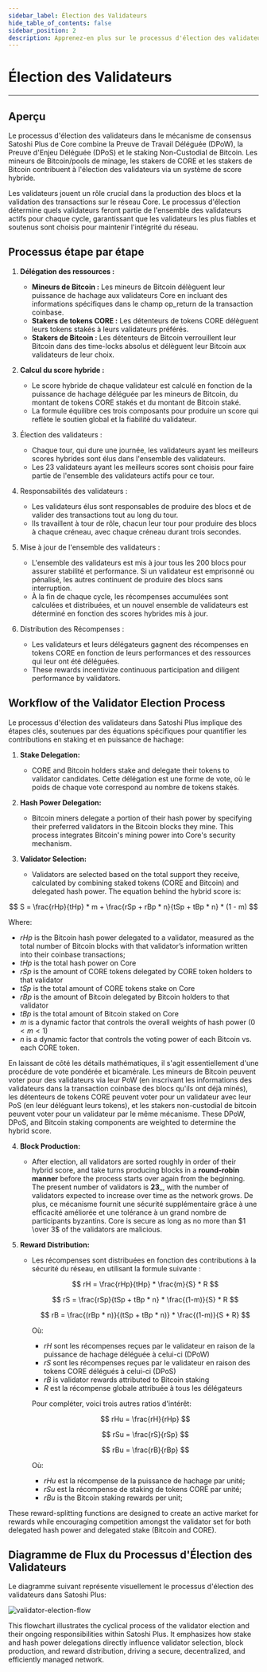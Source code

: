 ```yaml
---
sidebar_label: Élection des Validateurs
hide_table_of_contents: false
sidebar_position: 2
description: Apprenez-en plus sur le processus d'élection des validateurs Satoshi Plus
---
```


# Élection des Validateurs

---

## Aperçu

Le processus d'élection des validateurs dans le mécanisme de consensus Satoshi Plus de Core combine la Preuve de Travail Déléguée (DPoW), la Preuve d'Enjeu Déléguée (DPoS) et le staking Non-Custodial de Bitcoin. Les mineurs de Bitcoin/pools de minage, les stakers de CORE et les stakers de Bitcoin contribuent à l'élection des validateurs via un système de score hybride.

Les validateurs jouent un rôle crucial dans la production des blocs et la validation des transactions sur le réseau Core. Le processus d'élection détermine quels validateurs feront partie de l'ensemble des validateurs actifs pour chaque cycle, garantissant que les validateurs les plus fiables et soutenus sont choisis pour maintenir l'intégrité du réseau.

## Processus étape par étape

1. **Délégation des ressources :**
   - **Mineurs de Bitcoin :** Les mineurs de Bitcoin délèguent leur puissance de hachage aux validateurs Core en incluant des informations spécifiques dans le champ op_return de la transaction coinbase.
   - **Stakers de tokens CORE :** Les détenteurs de tokens CORE délèguent leurs tokens stakés à leurs validateurs préférés.
   - **Stakers de Bitcoin :** Les détenteurs de Bitcoin verrouillent leur Bitcoin dans des time-locks absolus et délèguent leur Bitcoin aux validateurs de leur choix.

2. **Calcul du score hybride :**
   - Le score hybride de chaque validateur est calculé en fonction de la puissance de hachage déléguée par les mineurs de Bitcoin, du montant de tokens CORE stakés et du montant de Bitcoin staké.
   - La formule équilibre ces trois composants pour produire un score qui reflète le soutien global et la fiabilité du validateur.

3. Élection des validateurs :
   - Chaque tour, qui dure une journée, les validateurs ayant les meilleurs scores hybrides sont élus dans l'ensemble des validateurs.
   - Les 23 validateurs ayant les meilleurs scores sont choisis pour faire partie de l'ensemble des validateurs actifs pour ce tour.

4. Responsabilités des validateurs :
   - Les validateurs élus sont responsables de produire des blocs et de valider des transactions tout au long du tour.
   - Ils travaillent à tour de rôle, chacun leur tour pour produire des blocs à chaque créneau, avec chaque créneau durant trois secondes.

5. Mise à jour de l'ensemble des validateurs :
   - L'ensemble des validateurs est mis à jour tous les 200 blocs pour assurer stabilité et performance. Si un validateur est emprisonné ou pénalisé, les autres continuent de produire des blocs sans interruption.
   - À la fin de chaque cycle, les récompenses accumulées sont calculées et distribuées, et un nouvel ensemble de validateurs est déterminé en fonction des scores hybrides mis à jour.

6. Distribution des Récompenses :
   - Les validateurs et leurs délégateurs gagnent des récompenses en tokens CORE en fonction de leurs performances et des ressources qui leur ont été déléguées.
   - These rewards incentivize continuous participation and diligent performance by validators.

## Workflow of the Validator Election Process​

Le processus d'élection des validateurs dans Satoshi Plus implique des étapes clés, soutenues par des équations spécifiques pour quantifier les contributions en staking et en puissance de hachage:

1. **Stake Delegation:**
   - CORE and Bitcoin holders stake and delegate their tokens to validator candidates. Cette délégation est une forme de vote, où le poids de chaque vote correspond au nombre de tokens stakés.

2. **Hash Power Delegation:**
   - Bitcoin miners delegate a portion of their hash power by specifying their preferred validators in the Bitcoin blocks they mine. This process integrates Bitcoin's mining power into Core's security mechanism.

3. **Validator Selection:**
   - Validators are selected based on the total support they receive, calculated by combining staked tokens (CORE and Bitcoin) and delegated hash power. The equation behind the hybrid score is:

$$
 S = \frac{rHp}{tHp} * m + \frac{rSp + rBp * n}{tSp + tBp * n} * (1 - m) 
$$

Where:

- $rHp$ is the Bitcoin hash power delegated to a validator, measured as the total number of Bitcoin blocks with that validator’s information written into their coinbase transactions;
- $tHp$ is the total hash power on Core
- $rSp$ is the amount of CORE tokens delegated by CORE token holders to that validator
- $tSp$ is the total amount of CORE tokens stake on Core
- $rBp$ is the amount of Bitcoin delegated by Bitcoin holders to that validator
- $tBp$ is the total amount of Bitcoin staked on Core
- $m$ is a dynamic factor that controls the overall weights of hash power $(0 < m <1)$
- $n$ is a dynamic factor that controls the voting power of each Bitcoin vs. each CORE token.

En laissant de côté les détails mathématiques, il s'agit essentiellement d'une procédure de vote pondérée et bicamérale. Les mineurs de Bitcoin peuvent voter pour des validateurs via leur PoW (en inscrivant les informations des validateurs dans la transaction coinbase des blocs qu'ils ont déjà minés), les détenteurs de tokens CORE peuvent voter pour un validateur avec leur PoS (en leur déléguant leurs tokens), et les stakers non-custodial de bitcoin peuvent voter pour un validateur par le même mécanisme. These DPoW, DPoS, and Bitcoin staking components are weighted to determine the hybrid score.

4. **Block Production:**
   - After election, all validators are sorted roughly in order of their hybrid score, and take turns producing blocks in a **round-robin manner** before the process starts over again from the beginning. The present number of validators is **23**_, with the number of validators expected to increase over time as the network grows. De plus, ce mécanisme fournit une sécurité supplémentaire grâce à une efficacité améliorée et une tolérance à un grand nombre de participants byzantins. Core is secure as long as no more than $1 \over 3$ of the validators are malicious.

5. **Reward Distribution:**
   - Les récompenses sont distribuées en fonction des contributions à la sécurité du réseau, en utilisant la formule suivante :

     $$
        rH = \frac{rHp}{tHp} * \frac{m}{S} * R
     $$

     $$
        rS = \frac{rSp}{tSp + tBp * n} * \frac{(1-m)}{S} * R
     $$

     $$
        rB = \frac{(rBp * n)}{(tSp + tBp * n)} * \frac{(1-m)}{S * R}
     $$

     Où:

     - $rH$ sont les récompenses reçues par le validateur en raison de la puissance de hachage déléguée à celui-ci (DPoW)
     - $rS$ sont les récompenses reçues par le validateur en raison des tokens CORE délégués à celui-ci (DPoS)
     - $rB$ is validator rewards attributed to Bitcoin staking
     - $R$ est la récompense globale attribuée à tous les délégateurs

     Pour compléter, voici trois autres ratios d'intérêt:

     $$
        rHu = \frac{rH}{rHp}
     $$

     $$
        rSu = \frac{rS}{rSp}
     $$

     $$
        rBu = \frac{rB}{rBp}
     $$

     Où:

     - $rHu$ est la récompense de la puissance de hachage par unité;
     - $rSu$ est la récompense de staking de tokens CORE par unité;
     - $rBu$ is the Bitcoin staking rewards per unit;

These reward-splitting functions are designed to create an active market for rewards while encouraging competition amongst the validator set for both delegated hash power and delegated stake (Bitcoin and CORE).

## Diagramme de Flux du Processus d'Élection des Validateurs

Le diagramme suivant représente visuellement le processus d'élection des validateurs dans Satoshi Plus:

![validator-election-flow](../../../../static/img/staoshi-plus/validator-election-flow.png)

This flowchart illustrates the cyclical process of the validator election and their ongoing responsibilities within Satoshi Plus. It emphasizes how stake and hash power delegations directly influence validator selection, block production, and reward distribution, driving a secure, decentralized, and efficiently managed network.
